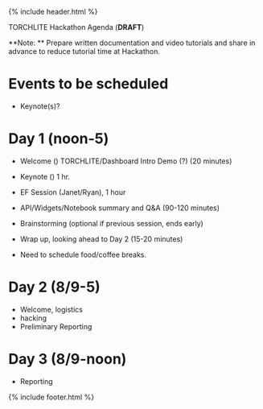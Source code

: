 {% include header.html %}

TORCHLITE Hackathon Agenda (**DRAFT**)

**Note: ** Prepare written documentation and video tutorials and share in advance to reduce tutorial time at Hackathon. 




# Events to be scheduled
- Keynote(s)?

# Day 1 (noon-5)

- Welcome () TORCHLITE/Dashboard Intro Demo (?) (20 minutes)
- Keynote () 1 hr.
- EF Session (Janet/Ryan), 1 hour
- API/Widgets/Notebook summary and Q&A (90-120 minutes)
- Brainstorming (optional if previous session, ends early)
- Wrap up, looking ahead to Day 2 (15-20 minutes)

- Need to schedule food/coffee breaks.

# Day 2 (8/9-5)

- Welcome, logistics
- hacking
- Preliminary Reporting 

# Day 3 (8/9-noon)

- Reporting 

{% include footer.html %}

